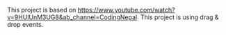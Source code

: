 This project is based on https://www.youtube.com/watch?v=9HUlUnM3UG8&ab_channel=CodingNepal.
This project is using drag & drop events.